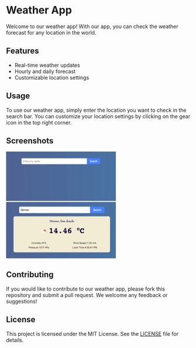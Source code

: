 <!DOCTYPE html>
<html lang="en">
<head>
    <meta charset="UTF-8">
</head>
<body>
    <h1>Weather App</h1>
    <p>Welcome to our weather app! With our app, you can check the weather forecast for any location in the world.</p>
    <h2>Features</h2>
    <ul>
        <li>Real-time weather updates</li>
        <li>Hourly and daily forecast</li>
        <li>Customizable location settings</li>
    </ul>
    <h2>Usage</h2>
    <p>To use our weather app, simply enter the location you want to check in the search bar. You can customize your location settings by clicking on the gear icon in the top right corner.</p>
    <h2>Screenshots</h2>
    <img src="HomePage.png" width=300px><img src="Demo.png" width=300px>
    <h2>Contributing</h2>
    <p>If you would like to contribute to our weather app, please fork this repository and submit a pull request. We welcome any feedback or suggestions!</p>
    <h2>License</h2>
    <p>This project is licensed under the MIT License. See the <a href="LICENSE">LICENSE</a> file for details.</p>
</body>
</html>
